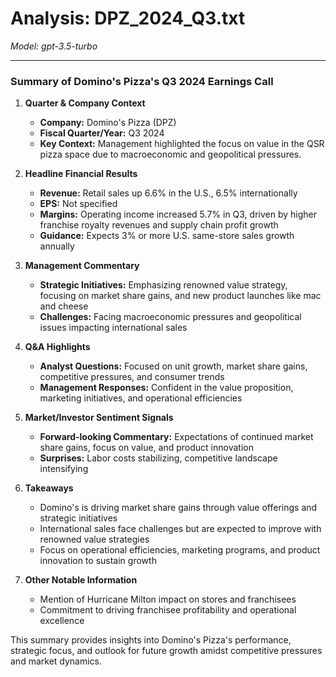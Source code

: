 # Analysis: DPZ_2024_Q3.txt

*Model: gpt-3.5-turbo*

---

### Summary of Domino's Pizza's Q3 2024 Earnings Call

1. **Quarter & Company Context**
   - **Company:** Domino's Pizza (DPZ)
   - **Fiscal Quarter/Year:** Q3 2024
   - **Key Context:** Management highlighted the focus on value in the QSR pizza space due to macroeconomic and geopolitical pressures.

2. **Headline Financial Results**
   - **Revenue:** Retail sales up 6.6% in the U.S., 6.5% internationally
   - **EPS:** Not specified
   - **Margins:** Operating income increased 5.7% in Q3, driven by higher franchise royalty revenues and supply chain profit growth
   - **Guidance:** Expects 3% or more U.S. same-store sales growth annually

3. **Management Commentary**
   - **Strategic Initiatives:** Emphasizing renowned value strategy, focusing on market share gains, and new product launches like mac and cheese
   - **Challenges:** Facing macroeconomic pressures and geopolitical issues impacting international sales

4. **Q&A Highlights**
   - **Analyst Questions:** Focused on unit growth, market share gains, competitive pressures, and consumer trends
   - **Management Responses:** Confident in the value proposition, marketing initiatives, and operational efficiencies

5. **Market/Investor Sentiment Signals**
   - **Forward-looking Commentary:** Expectations of continued market share gains, focus on value, and product innovation
   - **Surprises:** Labor costs stabilizing, competitive landscape intensifying

6. **Takeaways**
   - Domino's is driving market share gains through value offerings and strategic initiatives
   - International sales face challenges but are expected to improve with renowned value strategies
   - Focus on operational efficiencies, marketing programs, and product innovation to sustain growth

7. **Other Notable Information**
   - Mention of Hurricane Milton impact on stores and franchisees
   - Commitment to driving franchisee profitability and operational excellence

This summary provides insights into Domino's Pizza's performance, strategic focus, and outlook for future growth amidst competitive pressures and market dynamics.